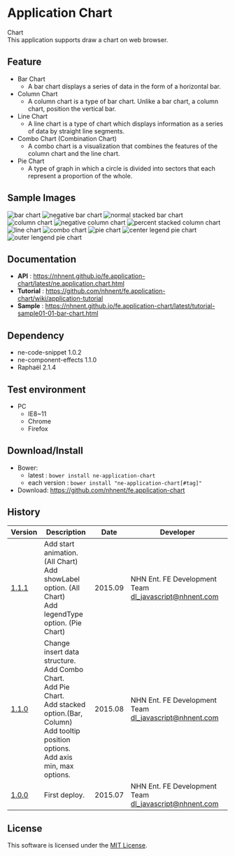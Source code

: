Application Chart
===============
Chart<br>
This application supports draw a chart on web browser.<br>

## Feature

* Bar Chart<br>
   * A bar chart displays a series of data in the form of a horizontal bar.
* Column Chart<br>
   * A column chart is a type of bar chart. Unlike a bar chart, a column chart, position the vertical bar.
* Line Chart<br>
   * A line chart is a type of chart which displays information as a series of data by straight line segments.
* Combo Chart (Combination Chart)<br>
   * A combo chart is a visualization that combines the features of the column chart and the line chart.
* Pie Chart<br>
   * A type of graph in which a circle is divided into sectors that each represent a proportion of the whole.

## Sample Images

<img alt="bar chart" src="https://cloud.githubusercontent.com/assets/2888775/10064101/fbfa22c0-62af-11e5-8830-ae4ed77e03a8.png">

<img alt="negative bar chart" src="https://cloud.githubusercontent.com/assets/2888775/10064102/00730ea2-62b0-11e5-873b-a60c6aade167.png">

<img alt="normal stacked bar chart" src="https://cloud.githubusercontent.com/assets/2888775/10064103/0585f1d4-62b0-11e5-8388-cf469ba836ab.png">

<img alt="column chart" src="https://cloud.githubusercontent.com/assets/2888775/10064117/28fee04e-62b0-11e5-9610-1b444032d729.png">

<img alt="negative column chart" src="https://cloud.githubusercontent.com/assets/2888775/10064122/2f908304-62b0-11e5-844d-b2ff183af2e0.png">

<img alt="percent stacked column chart" src="https://cloud.githubusercontent.com/assets/2888775/10064125/34d3c966-62b0-11e5-8e2f-98e3c8001980.png">

<img alt="line chart" src="https://cloud.githubusercontent.com/assets/2888775/10064126/3a94a0b4-62b0-11e5-90ae-7011e4a51927.png">

<img alt="combo chart" src="https://cloud.githubusercontent.com/assets/2888775/10064132/4165f10e-62b0-11e5-8a3a-0bfd901353dd.png">

<img alt="pie chart" src="https://cloud.githubusercontent.com/assets/2888775/10064137/468634d2-62b0-11e5-8961-402cd5a7e518.png">

<img alt="center legend pie chart" src="https://cloud.githubusercontent.com/assets/2888775/10064138/4a8f2584-62b0-11e5-8275-3afdff60fbbc.png">

<img alt="outer lengend pie chart" src="https://cloud.githubusercontent.com/assets/2888775/10064141/553cc9a0-62b0-11e5-9b80-ee5a7d9c35c6.png">

## Documentation
* **API** : https://nhnent.github.io/fe.application-chart/latest/ne.application.chart.html
* **Tutorial** : https://github.com/nhnent/fe.application-chart/wiki/application-tutorial
* **Sample** : https://nhnent.github.io/fe.application-chart/latest/tutorial-sample01-01-bar-chart.html

## Dependency
* ne-code-snippet 1.0.2
* ne-component-effects 1.1.0
* Raphaël 2.1.4

## Test environment
* PC
	* IE8~11
	* Chrome
	* Firefox

## Download/Install
* Bower:
   * latest : `bower install ne-application-chart`
   * each version : `bower install "ne-application-chart[#tag]"`
* Download: https://github.com/nhnent/fe.application-chart

## History
| Version | Description | Date | Developer |
| ---- | ---- | ---- | ---- |
| <a href="https://nhnent.github.io/fe.application-chart/1.1.1">1.1.1</a> | Add start animation. (All Chart)<br> Add showLabel option. (All Chart)<br> Add legendType option. (Pie Chart) | 2015.09 | NHN Ent. FE Development Team <dl_javascript@nhnent.com> |
| <a href="https://nhnent.github.io/fe.application-chart/1.1.0">1.1.0</a> | Change insert data structure.<br> Add Combo Chart.<br> Add Pie Chart.<br> Add stacked option.(Bar, Column)<br> Add tooltip position options.<br> Add axis min, max options. | 2015.08 | NHN Ent. FE Development Team <dl_javascript@nhnent.com> |
| <a href="https://nhnent.github.io/fe.application-chart/1.0.0">1.0.0</a> | First deploy. | 2015.07 | NHN Ent. FE Development Team <dl_javascript@nhnent.com> |

## License
This software is licensed under the [MIT License](https://github.com/nhnent/fe.application-chart/blob/master/LICENSE).
